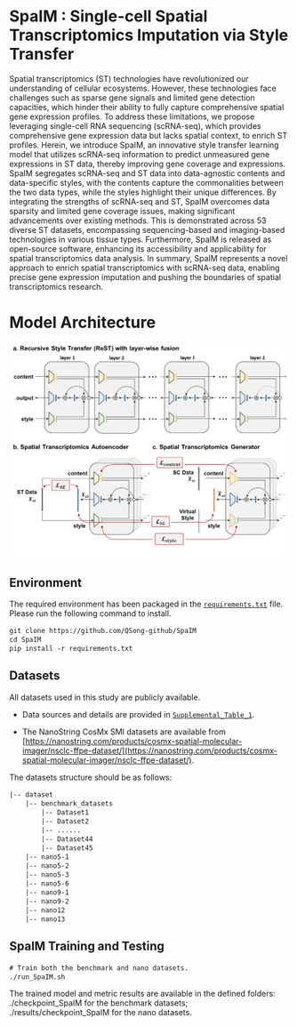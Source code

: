 # SpaIM : Single-cell Spatial Transcriptomics Imputation via Style Transfer

Spatial transcriptomics (ST) technologies have revolutionized our understanding of cellular ecosystems. However, these technologies face challenges such as sparse gene signals and limited gene detection capacities, which hinder their ability to fully capture comprehensive spatial gene expression profiles. To address these limitations, we propose leveraging single-cell RNA sequencing (scRNA-seq), which provides comprehensive gene expression data but lacks spatial context, to enrich ST profiles. Herein, we introduce SpaIM, an innovative style transfer learning model that utilizes scRNA-seq information to predict unmeasured gene expressions in ST data, thereby improving gene coverage and expressions. SpaIM segregates scRNA-seq and ST data into data-agnostic contents and data-specific styles, with the contents capture the commonalities between the two data types, while the styles highlight their unique differences. By integrating the strengths of scRNA-seq and ST, SpaIM overcomes data sparsity and limited gene coverage issues, making significant advancements over existing methods. This is demonstrated across 53 diverse ST datasets, encompassing sequencing-based and imaging-based technologies in various tissue types. Furthermore, SpaIM is released as open-source software, enhancing its accessibility and applicability for spatial transcriptomics data analysis. In summary, SpaIM represents a novel approach to enrich spatial transcriptomics with scRNA-seq data, enabling precise gene expression imputation and pushing the boundaries of spatial transcriptomics research.

# Model Architecture
![workflow](./Fig.1.png)


## Environment

The required environment has been packaged in the [`requirements.txt`](./requirements.txt) file. Please run the following command to install.

```commandline
git clone https://github.com/QSong-github/SpaIM
cd SpaIM
pip install -r requirements.txt
```

## Datasets

All datasets used in this study are publicly available. 

- Data sources and details are provided in [`Supplemental_Table_1`](./Supplemental_Table_1.xlsx). 

- The NanoString CosMx SMI datasets are available from [https://nanostring.com/products/cosmx-spatial-molecular-imager/nsclc-ffpe-dataset/](https://nanostring.com/products/cosmx-spatial-molecular-imager/nsclc-ffpe-dataset/). 

The datasets structure should be as follows:
```
|-- dataset
    |-- benchmark_datasets
        |-- Dataset1
        |-- Dataset2
        |-- ......
        |-- Dataset44
        |-- Dataset45
    |-- nano5-1
    |-- nano5-2
    |-- nano5-3
    |-- nano5-6
    |-- nano9-1
    |-- nano9-2
    |-- nano12
    |-- nano13
```

## SpaIM Training and Testing

```
# Train both the benchmark and nano datasets.
./run_SpaIM.sh
```

The trained model and metric results are available in the defined folders:
./checkpoint_SpaIM for the benchmark datasets;
./results/checkpoint_SpaIM for the nano datasets.



